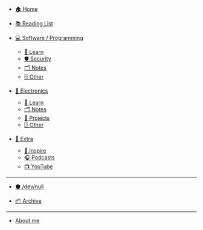 <!-- docs/_sidebar.md -->

* [🏠 Home](/ "Home")

* [📚 Reading List](/reading/index.md "Reading List")

* [💻 Software / Programming](/software/index.md "Programming Related")

    * [📗 Learn](/software/learn.md "Software Learning")
    * [🛡️ Security](/software/security.md "Software Security")
    * [🗂️ Notes](/software/notes.md "Software Notes")
    * [🗄️ Other](/software/other.md "Software Other")


* [🤖 Electronics](/electronics/index.md "Electronics Related")

    * [📗 Learn](/electronics/learn.md "Electronics Learning")
    * [🗂️ Notes](/electronics/notes.md "Electronics Notes")
    * [📁 Projects](/electronics/projects.md "Electronics Projects")
    * [🗄️ Other](/electronics/other.md "Electronics Other")

* [📁 Extra](/extra/index.md "Extra stuff")

    * [🎨 Inspire](/extra/inspire.md "Get Inspired")
    * [🎧 Podcasts](/extra/podcasts.md "Podcasts")
    * [📺 YouTube](/extra/youtube.md "YouTube Creators")
    <!-- * [🔗 Links](/extra/links.md "Links to resources") -->



<!-- * [🏠 template](/template/index.md "template") -->


<hr class="light">

* [⚫ /dev/null](/null/index.md "/dev/null")

* [📦 Archive](/archive/index.md "Archive")

<hr class="light">

- [About me](https://sujaykumarh.com)